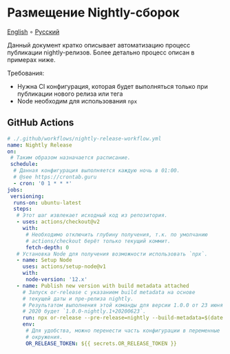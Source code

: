# Размещение Nightly-сборок

[English](./nightly-release.en.md) ∘ [Русский](./nightly-release.ru.md)

Данный документ кратко описывает автоматизацию процесс публикации nightly-релизов. Более детально процесс описан в примерах ниже.

Требования:

- Нужна CI конфигурация, которая будет выполняться только при публикации нового релиза или тега
- Node необходим для использования `npx`

## GitHub Actions

```yml
# ./.github/workflows/nightly-release-workflow.yml
name: Nightly Release
on:
 # Таким образом назначается расписание.
 schedule:
  # Данная конфигурация выполняется каждую ночь в 01:00.
  # @see https://crontab.guru
  - cron: '0 1 * * *'
jobs:
 versioning:
  runs-on: ubuntu-latest
  steps:
   # Этот шаг извлекает исходный код из репозитория.
   - uses: actions/checkout@v2
     with:
      # Необходимо отключить глубину получения, т.к. по умолчанию
      # actions/checkout берёт только текущий коммит.
      fetch-depth: 0
   # Установка Node для получения возможности использовать `npx`.
   - name: Setup Node
     uses: actions/setup-node@v1
     with:
      node-version: '12.x'
   - name: Publish new version with build metadata attached
     # Запуск or-release с указанием build metadata на основе
     # текущей даты и пре-релиза nightly.
     # Результатом выполнения этой команды для версии 1.0.0 от 23 июня
     # 2020 будет `1.0.0-nightly.1+20200623`.
     run: npx or-release --pre-release=nightly --build-metadata=$(date '+%Y%m%d') --repository=$GITHUB_REPOSITORY
     env:
      # Для удобства, можно перенести часть конфигурации в переменные
      # окружения.
      OR_RELEASE_TOKEN: ${{ secrets.OR_RELEASE_TOKEN }}
```
